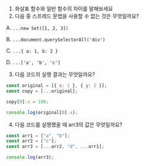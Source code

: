 1. 화살표 함수와 일반 함수의 차이를 말해보세요
2. 다음 중 스프레드 문법을 사용할 수 없는 것은 무엇일까요?

A. `...new Set([1, 2, 3])`

B. `...document.querySelectorAll('div')`

C. `...{ a: 1, b: 2 }`

D. `...['a', 'b', 'c']`

3. 다음 코드의 실행 결과는 무엇일까요?

```jsx
const original = [{ x: 1 }, { y: 2 }];
const copy = [...original];

copy[0].x = 100;

console.log(original[0].x);
```

4. 다음 코드를 실행했을 때 arr3의 값은 무엇일까요?

```jsx
const arr1 = ["a", "b"];
const arr2 = ["c"];
const arr3 = [...arr2, "d", ...arr1];

console.log(arr3);
```
